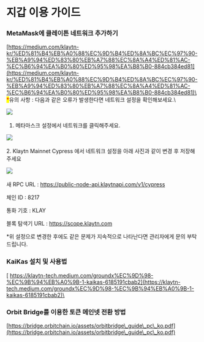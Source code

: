 # 지갑 이용 가이드

### MetaMask에 클레이튼 네트워크 추가하기

[https://medium.com/klaytn-kr/%ED%81%B4%EB%A0%88%EC%9D%B4%ED%8A%BC%EC%97%90-%EB%A9%94%ED%83%80%EB%A7%88%EC%8A%A4%ED%81%AC-%EC%B6%94%EA%B0%80%ED%95%98%EA%B8%B0-884cb384ed81](https://medium.com/klaytn-kr/%ED%81%B4%EB%A0%88%EC%9D%B4%ED%8A%BC%EC%97%90-%EB%A9%94%ED%83%80%EB%A7%88%EC%8A%A4%ED%81%AC-%EC%B6%94%EA%B0%80%ED%95%98%EA%B8%B0-884cb384ed81)\
\
<mark style="color:red;">\*</mark>유의 사항 : 다음과 같은 오류가 발생한다면 네트워크 설정을 확인해보세요.\


![](../.gitbook/assets/메마지갑1.png)

1. 메타마스크 설정에서 네트워크를 클릭해주세요.&#x20;

![](../.gitbook/assets/메마지갑2.png)

2\. Klaytn Mainnet Cypress 에서 네트워크 설정을 아래 사진과 같이 변경 후 저장해주세요&#x20;

![](../.gitbook/assets/메마지갑3.png)

새 RPC URL : https://public-node-api.klaytnapi.com/v1/cypress

체인 ID : 8217

통화 기호 : KLAY

블록 탐색기 URL : https://scope.klaytn.com

\*위 설정으로 변경한 후에도 같은 문제가 지속적으로 나타난다면 관리자에게 문의 부탁드립니다.

### KaiKas 설치 및 사용법

[ https://klaytn-tech.medium.com/groundx%EC%9D%98-%EC%9B%94%EB%A0%9B-1-kaikas-6185191cbab2](https://klaytn-tech.medium.com/groundx%EC%9D%98-%EC%9B%94%EB%A0%9B-1-kaikas-6185191cbab2)\


### Orbit Bridge를 이용한 토큰 메인넷 전환 방법

[https://bridge.orbitchain.io/assets/orbitbridge\_guide\_pc\_ko.pdf](https://bridge.orbitchain.io/assets/orbitbridge\_guide\_pc\_ko.pdf)

